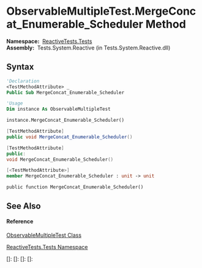 # ObservableMultipleTest.MergeConcat\_Enumerable\_Scheduler Method

**Namespace:**  [ReactiveTests.Tests](ReactiveTests.Tests\ReactiveTests.Tests.md)  
**Assembly:**  Tests.System.Reactive (in Tests.System.Reactive.dll)

## Syntax

```vb
'Declaration
<TestMethodAttribute> _
Public Sub MergeConcat_Enumerable_Scheduler
```

```vb
'Usage
Dim instance As ObservableMultipleTest

instance.MergeConcat_Enumerable_Scheduler()
```

```csharp
[TestMethodAttribute]
public void MergeConcat_Enumerable_Scheduler()
```

```c++
[TestMethodAttribute]
public:
void MergeConcat_Enumerable_Scheduler()
```

```fsharp
[<TestMethodAttribute>]
member MergeConcat_Enumerable_Scheduler : unit -> unit 
```

```jscript
public function MergeConcat_Enumerable_Scheduler()
```

## See Also

#### Reference

[ObservableMultipleTest Class](ObservableMultipleTest\ObservableMultipleTest.md)

[ReactiveTests.Tests Namespace](ReactiveTests.Tests\ReactiveTests.Tests.md)

[]: 
[]: 
[]: 
[]: 